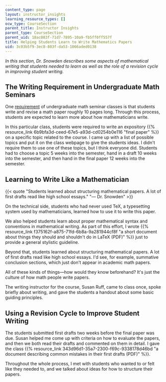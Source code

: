 ```yaml
---
content_type: page
layout: instructor_insights
learning_resource_types: []
ocw_type: CourseSection
parent_title: Instructor Insights
parent_type: CourseSection
parent_uid: 18ac083f-71d7-7895-10a9-fb5ff0ff557f
title: Helping Students Learn to Write Mathematics Papers
uid: 3c03b5f9-3ec8-803f-da53-1066aded0138
---
```


_In this section, Dr. Snowden describes some aspects of mathematical writing that students needed to learn as well as the role of a revision cycle in improving student writing._

The Writing Requirement in Undergraduate Math Seminars
------------------------------------------------------

One [requirement](http://mathcomm.org/courses/course-structure/) of undergraduate math seminar classes is that students write and revise a math paper roughly 10 pages long. Through this process, students are expected to learn more about how mathematicians write.

In this particular class, students were required to write an expository {{% resource_link 6b9bfa3d-ceed-67e5-a93d-cd0254b0e116 "final paper" %}} on a specific topic related to the course. I came up with a list of possible topics and put it on the class webpage to give the students ideas. I didn't require them to use one of these topics, but I think everyone did. Students had to choose a topic 5 weeks into the semester, hand in a draft 10 weeks into the semester, and then hand in the final paper 12 weeks into the semester.

Learning to Write Like a Mathematician
--------------------------------------

{{< quote "Students learned about structuring mathematical papers. A lot of first drafts read like high school essays." "— Dr. Snowden" >}}

On the technical side, students who had never used TeX, a typesetting system used by mathematicians, learned how to use it to write this paper.

We also helped students learn about proper mathematical syntax and conventions in mathematical writing. As part of this effort, I wrote {{% resource_link f375162f-a875-71fd-6b8a-9a281944cf8f "a short document about things they should and shouldn't do in LaTeX (PDF)" %}} just to provide a general stylistic guideline.

Beyond that, students learned about structuring mathematical papers. A lot of first drafts read like high school essays. I'd see, for example, summative conclusion sections, which just don't appear in academic math papers.

All of these kinds of things—how would they know beforehand? It's just the culture of how math people write papers.

The writing instructor for the course, Susan Ruff, came to class once, spoke briefly about writing, and gave the students a handout about some basic guiding principles.

Using a Revision Cycle to Improve Student Writing
-------------------------------------------------

The students submitted first drafts two weeks before the final paper was due. Susan helped me come up with criteria on how to evaluate the papers, and then we both read their drafts and commented on them in detail. I gave the class {{% resource_link 343d96d1-35a7-2300-f69c-9338178d46bd "a document describing common mistakes in their first drafts (PDF)" %}}.

Throughout the whole process, I met with students who wanted to or felt like they needed to, and we talked about ideas for how to structure their papers.